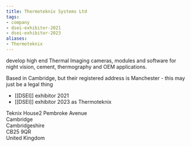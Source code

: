 ```yaml
---
title: Thermoteknix Systems Ltd
tags:
- company
- dsei-exhibitor-2021
- dsei-exhibitor-2023
aliases:
- Thermoteknix
---
```

develop high end Thermal Imaging cameras, modules and software for night vision, cement, thermography and OEM applications.

Based in Cambridge, but their registered address is Manchester - this may just be a legal thing

- [[DSEI]] exhibitor 2021
- [[DSEI]] exhibitor 2023 as Thermoteknix

Teknix House2 Pembroke Avenue  
Cambridge  
Cambridgeshire  
CB25 9QR  
United Kingdom